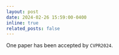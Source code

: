 ```yaml
---
layout: post
date: 2024-02-26 15:59:00-0400
inline: true
related_posts: false
---
```


One paper has been accepted by `CVPR2024`.
